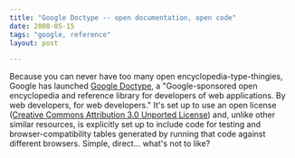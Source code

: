 ```yaml
---
title: "Google Doctype -- open documentation, open code"
date: 2008-05-15
tags: "google, reference"
layout: post

---
```


Because you can never have too many open encyclopedia-type-thingies, Google has launched
[Google Doctype](http://code.google.com/doctype/), a "Google-sponsored open encyclopedia and reference library for developers of web applications. By web developers, for web developers." It's set up to use an open license (<a href="http://creativecommons.org/licenses/by/3.0/">Creative Commons Attribution 3.0 Unported License</a>) and, unlike other similar resources, is explicitly set up to include code for testing and browser-compatibility tables generated by running that code against different browsers. Simple, direct... what's not to like?
